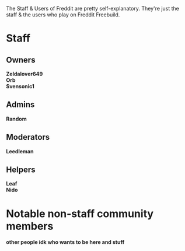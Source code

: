 The Staff & Users of Freddit are pretty self-explanatory. They're just the staff & the users who play on Freddit Freebuild.

# Staff  
## Owners     
**Zeldalover649**  
**Orb**       
**Svensonic1**    

## Admins  
**Random**  

## Moderators
**Leedleman**  

## Helpers  
**Leaf**  
**Nido**  

# Notable non-staff community members  
**other people idk who wants to be here and stuff**